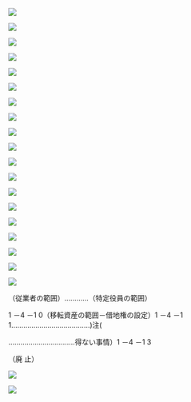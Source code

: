 ![](https://www.nta.go.jp/tmp/92e6d155-65e8-4ccb-b481-fe87803ba828/images/5d81d23e5a1871f29cc2c8bca05752a1bd546adf53c23a0f0a64e70619db97a9.jpg)

![](https://www.nta.go.jp/tmp/92e6d155-65e8-4ccb-b481-fe87803ba828/images/01c82be25a4efa95d4ecff13754c0ab95bf9fbb89890a01d7fe16c59c7b85ebc.jpg)

![](https://www.nta.go.jp/tmp/92e6d155-65e8-4ccb-b481-fe87803ba828/images/1e489ec863cdcb232ab93c2b70fde41efeb8cf09bf962b4683457e457c1e6e80.jpg)

![](https://www.nta.go.jp/tmp/92e6d155-65e8-4ccb-b481-fe87803ba828/images/b76bb18f09b5ff30b0c8dbc91c909358ffabc4fcb89819897873ebdebd31b805.jpg)

![](https://www.nta.go.jp/tmp/92e6d155-65e8-4ccb-b481-fe87803ba828/images/f8fa84c53e2139b9b3cf43129583645d107613dcb30ef4a28f6cdc3a613288a3.jpg)

![](https://www.nta.go.jp/tmp/92e6d155-65e8-4ccb-b481-fe87803ba828/images/e3bc59ef30cabbd0377d95cc58c38f4451ed7655f66d72aaff037b7e73d7df5c.jpg)

![](https://www.nta.go.jp/tmp/92e6d155-65e8-4ccb-b481-fe87803ba828/images/64e11fe9ebb86f61440182adbf713e02aaaf8935afd0d91ccc18b789d9eff1c2.jpg)

![](https://www.nta.go.jp/tmp/92e6d155-65e8-4ccb-b481-fe87803ba828/images/96b43763df0059963d85dd8147fd4607e0e6e809720ab361aaee939727710afc.jpg)

![](https://www.nta.go.jp/tmp/92e6d155-65e8-4ccb-b481-fe87803ba828/images/4d61ededa0f66543fde0fa702408bc07cce33811bfd546e1fb4392cc946676e6.jpg)

![](https://www.nta.go.jp/tmp/92e6d155-65e8-4ccb-b481-fe87803ba828/images/7845f2cbf017583107376b89d44c70928c4cf2354f805e094a849fc3b461747a.jpg)

![](https://www.nta.go.jp/tmp/92e6d155-65e8-4ccb-b481-fe87803ba828/images/0841fb09b665c6ffa132a79d8791d45687671b601aaa198c82fbe4e0a5e5134f.jpg)

![](https://www.nta.go.jp/tmp/92e6d155-65e8-4ccb-b481-fe87803ba828/images/74ec33fa1ee0c3514f81aa2d2c84bdf45d00ae7f3fb7fc98bd62555e0ec6e429.jpg)

![](https://www.nta.go.jp/tmp/92e6d155-65e8-4ccb-b481-fe87803ba828/images/08bbeae4f4c405fe35e76d9b51fa369178c02e1addc995f0f6f2026c0a6dc68a.jpg)

![](https://www.nta.go.jp/tmp/92e6d155-65e8-4ccb-b481-fe87803ba828/images/47798131dcb7730dfcc10271efe3d1fd69b5bcddf43e45ed1e35bdf3e818c7b7.jpg)

![](https://www.nta.go.jp/tmp/92e6d155-65e8-4ccb-b481-fe87803ba828/images/a034c5f9a4bdc18ab576997610495fecc68e77de1a0a32068ce10c25b2741ab6.jpg)

![](https://www.nta.go.jp/tmp/92e6d155-65e8-4ccb-b481-fe87803ba828/images/3680a407276c4443201244931a79b178d2070cee7410731b27a0890e69c97828.jpg)

![](https://www.nta.go.jp/tmp/92e6d155-65e8-4ccb-b481-fe87803ba828/images/c7a085222cda28e5c3ad17be234e219f352510dd685b2cca57a50b303d92bc3c.jpg)

![](https://www.nta.go.jp/tmp/92e6d155-65e8-4ccb-b481-fe87803ba828/images/72c42348a48598c91f2a97d54f093ffcfa82ef77aef9473447ebd0a8b2fd65aa.jpg)

![](https://www.nta.go.jp/tmp/92e6d155-65e8-4ccb-b481-fe87803ba828/images/f2b6355ab5aee99d48b80298c273ebe4958fe35bb383ae1fe9114c5585febb94.jpg)

（従業者の範囲）…………（特定役員の範囲）

1 －4 －1 0（移転資産の範囲－借地権の設定）1 －4 －1 1…………………………………)注(

……………………………得ない事情）1 －4 －1 3

（廃 止）

![](https://www.nta.go.jp/tmp/92e6d155-65e8-4ccb-b481-fe87803ba828/images/b752259dfc70ac820b6b82f995f5f842a13b76d21891a842b37b960168964a02.jpg)

![](https://www.nta.go.jp/tmp/92e6d155-65e8-4ccb-b481-fe87803ba828/images/1d9063ed6244aec708c234c6914c85b6515ee389a492995e2e203178f3f256c9.jpg)
